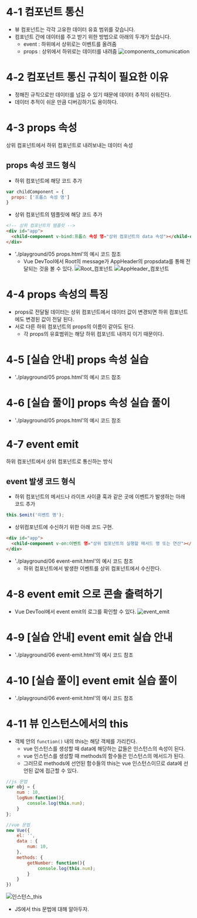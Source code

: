 # 4-1 컴포넌트 통신
- 뷰 컴포넌트는 각각 고유한 데이터 유효 범위를 갖습니다.
- 컴포넌트 간에 데이터를 주고 받기 위한 방법으로 아래의 두개가 있습니다.
    - event : 하위에서 상위로는 이벤트를 올려줌
    - props : 상위에서 하위로는 데이터를 내려줌 
![components_comunication](./img/components_communication.png)


# 4-2 컴포넌트 통신 규칙이 필요한 이유
- 정해진 규칙으로만 데이터를 넘길 수 있기 때문에 데이터 추적이 쉬워진다.
- 데이터 추적이 쉬운 만큼 디버깅하기도 용이하다.

# 4-3 props 속성
상위 컴포넌트에서 하위 컴포넌트로 내려보내는 데이터 속성

## props 속성 코드 형식
- 하위 컴포넌트에 해당 코드 추가
```js
var childComponent = {
  props: ['프롭스 속성 명']
}
```
- 상위 컴포넌트의 템플릿에 해당 코드 추가
```html
<!-- 상위 컴포넌트의 템플릿 -->
<div id="app">
  <child-component v-bind:프롭스 속성 명="상위 컴포넌트의 data 속성"></child-component>
</div>
```
- './playground/05 props.html'의 예시 코드 참조
    - Vue DevTool에서 Root의 message가 AppHeader의 propsdata를 통해 전달되는 것을 볼 수 있다.
    ![Root_컴포넌트](./img/props(01).png)
    ![AppHeader_컴포넌트](./img/props(02).png)

# 4-4 props 속성의 특징
- props로 전달될 데이터는 상위 컴포넌트에서 데이터 값이 변경되면 하위 컴포넌트에도 변경된 값이 전달 된다.
- 서로 다른 하위 컴포넌트의 props의 이름이 같아도 된다.
    - 각 props의 유효범위는 해당 하위 컴포넌트 내까지 이기 때문이다.

# 4-5 [실습 안내] props 속성 실습
- './playground/05 props.html'의 예시 코드 참조

# 4-6 [실습 풀이] props 속성 실습 풀이
- './playground/05 props.html'의 예시 코드 참조

# 4-7 event emit
하위 컴포넌트에서 상위 컴포넌트로 통신하는 방식

## event 발생 코드 형식
- 하위 컴포넌트의 메서드나 라이프 사이클 훅과 같은 곳에 이벤트가 발생하는 아래 코드 추가
```js
this.$emit('이벤트 명');
```
- 상위컴포넌트에 수신하기 위한 아래 코드 구현.
```html
<div id="app">
  <child-component v-on:이벤트 명="상위 컴포넌트의 실행할 메서드 명 또는 연산"></child-component>
</div>
```
- './playground/06 event-emit.html'의 예시 코드 참조
    - 하위 컴포넌트에서 발생한 이벤트를 상위 컴포넌트에서 수신한다.

# 4-8 event emit 으로 콘솔 출력하기
- Vue DevTool에서 event emit의 로그를 확인할 수 있다.
![event_emit](./img/event_emit.png)


# 4-9 [실습 안내] event emit 실습 안내
- './playground/06 event-emit.html'의 예시 코드 참조

# 4-10 [실습 풀이] event emit 실습 풀이
- './playground/06 event-emit.html'의 예시 코드 참조

# 4-11 뷰 인스턴스에서의 this
- 객체 안의 `function()` 내의 this는 해당 객체를 가리킨다.
    - vue 인스턴스를 생성할 때 data에 해당하는 값들은 인스턴스의 속성이 된다.
    - vue 인스턴스를 생성할 때 methods의 함수들은 인스턴스의 메서드가 된다.
    - 그러므로 methods에 선언된 함수들의 this는 vue 인스턴스이므로 data에 선언된 값에 접근할 수 있다.
```js
//js 문법
var obj = {
    num : 10,
    logNum:function(){
        console.log(this.num);
    }
};

//vue 문법
new Vue({
    el: '',
    data : {
        num: 10,
    },
    methods: {
        getNumber: function(){
            console.log(this.num);
        }
    }
})
```
![인스턴스_this](./img/vue인스턴스의_this.png)
- JS에서 this 문법에 대해 알아두자.


